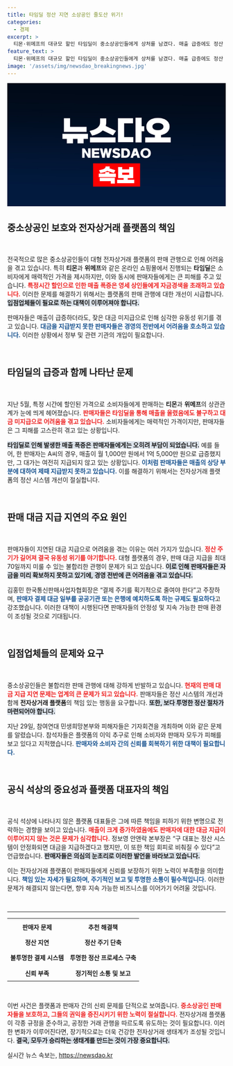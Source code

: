 ```yaml
---
title: 타임딜 정산 지연 소상공인 줄도산 위기!
categories:
  - 경제
excerpt: >
  티몬·위메프의 대규모 할인 타임딜이 중소상공인들에게 상처를 남겼다. 매출 급증에도 정산 미지급으로 자금난에 빠진 이들은 불합리한 관행 개선을 촉구하며 목소리를 높이고 있다!
feature_text: >
  티몬·위메프의 대규모 할인 타임딜이 중소상공인들에게 상처를 남겼다. 매출 급증에도 정산 미지급으로 자금난에 빠진 이들은 불합리한 관행 개선을 촉구하며 목소리를 높이고 있다!
image: '/assets/img/newsdao_breakingnews.jpg'
---
```


<p><img src="/assets/img/newsdao_breakingnews.jpg" alt="flaretime 속보" /></p>

<h2 data-ke-size="size26">중소상공인 보호와 전자상거래 플랫폼의 책임</h2>

<p data-ke-size="size16">&nbsp;</p>

<p>전국적으로 많은 중소상공인들이 대형 전자상거래 플랫폼의 판매 관행으로 인해 어려움을 겪고 있습니다. 특히 <strong>티몬</strong>과 <strong>위메프</strong>와 같은 온라인 쇼핑몰에서 진행되는 <strong>타임딜</strong>은 소비자에게 매력적인 가격을 제시하지만, 이와 동시에 판매자들에게는 큰 피해를 주고 있습니다. <b><span style="color: #ee2323;">특정시간 할인으로 인한 매출 폭증은 영세 상인들에게 자금경색을 초래하고 있습니다.</span></b>  이러한 문제를 해결하기 위해서는 플랫폼의 판매 관행에 대한 개선이 시급합니다. <b><span style="background-color: #21538527;">입점업체들이 필요로 하는 대책이 이루어져야 합니다.</span></b> </p>

<p>판매자들은 매출이 급증하더라도, 잦은 대금 미지급으로 인해 심각한 유동성 위기를 겪고 있습니다. <b><span style="color: #1a5490;">대금을 지급받지 못한 판매자들은 경영의 전반에서 어려움을 호소하고 있습니다.</span></b> 이러한 상황에서 정부 및 관련 기관의 개입이 필요합니다. </p>

<p data-ke-size="size16">&nbsp;</p>

<h2 data-ke-size="size26">타임딜의 급증과 함께 나타난 문제</h2>

<p data-ke-size="size16">&nbsp;</p>

<p>지난 5월, 특정 시간에 할인된 가격으로 소비자들에게 판매하는 <strong>티몬</strong>과 <strong>위메프</strong>의 상관관계가 눈에 띄게 헤어졌습니다. <b><span style="color: #ee2323;">판매자들은 타임딜을 통해 매출을 올렸음에도 불구하고 대금 미지급으로 어려움을 겪고 있습니다.</span></b> 소비자들에게는 매력적인 가격이지만, 판매자들은 그 피해를 고스란히 겪고 있는 상황입니다. </p>

<p><b><span style="background-color: #21538527;">타임딜로 인해 발생한 매출 폭증은 판매자들에게는 오히려 부담이 되었습니다.</span></b> 예를 들어, 한 판매자는 A씨의 경우, 매출이 월 1,000만 원에서 1억 5,000만 원으로 급증했지만, 그 대가는 여전히 지급되지 않고 있는 상황입니다. <b><span style="color: #1a5490;">이처럼 판매자들은 매출의 상당 부분에 대하여 제때 지급받지 못하고 있습니다.</span></b> 이를 해결하기 위해서는 전자상거래 플랫폼의 정산 시스템 개선이 절실합니다.</p>

<p data-ke-size="size16">&nbsp;</p>

<h2 data-ke-size="size26">판매 대금 지급 지연의 주요 원인</h2>

<p data-ke-size="size16">&nbsp;</p>

<p>판매자들이 지연된 대금 지급으로 어려움을 겪는 이유는 여러 가지가 있습니다. <b><span style="color: #ee2323;">정산 주기가 길어져 결국 유동성 위기를 야기합니다.</span></b> 대형 플랫폼의 경우, 판매 대금 지급을 최대 70일까지 미룰 수 있는 불합리한 관행이 문제가 되고 있습니다. <b><span style="background-color: #21538527;">이로 인해 판매자들은 자금을 미리 확보하지 못하고 있기에, 경영 전반에 큰 어려움을 겪고 있습니다.</span></b> </p>

<p>김홍민 한국통신판매사업자협회장은 “결제 주기를 획기적으로 줄여야 한다”고 주장하며, <b><span style="color: #1a5490;">판매자 결제 대금 일부를 공공기관 또는 은행에 예치하도록 하는 규제도 필요하다</span></b>고 강조했습니다. 이러한 대책이 시행된다면 판매자들의 안정성 및 지속 가능한 판매 환경이 조성될 것으로 기대됩니다.</p>

<p data-ke-size="size16">&nbsp;</p>

<h2 data-ke-size="size26">입점업체들의 문제와 요구</h2>

<p data-ke-size="size16">&nbsp;</p>

<p>중소상공인들은 불합리한 판매 관행에 대해 강하게 반발하고 있습니다. <b><span style="color: #ee2323;">현재의 판매 대금 지급 지연 문제는 업계의 큰 문제가 되고 있습니다.</span></b> 판매자들은 정산 시스템의 개선과 함께 <strong>전자상거래 플랫폼</strong>의 책임 있는 행동을 요구합니다. <b><span style="background-color: #21538527;">또한, 보다 투명한 정산 절차가 마련되어야 합니다.</span></b></p>

<p>지난 29일, 참여연대 민생희망본부와 피해자들은 기자회견을 개최하며 이와 같은 문제를 알렸습니다. 참석자들은 플랫폼의 이익 추구로 인해 소비자와 판매자 모두가 피해를 보고 있다고 지적했습니다.  <b><span style="color: #1a5490;">판매자와 소비자 간의 신뢰를 회복하기 위한 대책이 필요합니다.</span></b> </p>

<p data-ke-size="size16">&nbsp;</p>

<h2 data-ke-size="size26">공식 석상의 중요성과 플랫폼 대표자의 책임</h2>

<p data-ke-size="size16">&nbsp;</p>

<p>공식 석상에 나타나지 않은 플랫폼 대표들은 그에 따른 책임을 피하기 위한 변명으로 전락하는 경향을 보이고 있습니다. <b><span style="color: #ee2323;">매출이 크게 증가하였음에도 판매자에 대한 대금 지급이 이루어지지 않는 것은 문제가 심각합니다.</span></b> 정보영 안앤락 본부장은 “구 대표는 정산 시스템이 안정화되면 대금을 지급하겠다고 했지만, 이 또한 책임 회피로 비춰질 수 있다”고 언급했습니다. <b><span style="background-color: #21538527;">판매자들은 의심의 눈초리로 이러한 발언을 바라보고 있습니다.</span></b></p>

<p>이는 전자상거래 플랫폼이 판매자들에게 신뢰를 보장하기 위한 노력이 부족함을 의미합니다. <b><span style="color: #1a5490;">책임 있는 자세가 필요하며, 주기적인 보고 및 투명한 소통이 필수적입니다.</span></b> 이러한 문제가 해결되지 않는다면, 향후 지속 가능한 비즈니스를 이어가기 어려울 것입니다.</p>

<p data-ke-size="size16">&nbsp;</p>

<hr />

<table style="width: 100%;">
    <tr>
        <th style="text-align: center; height: 30px;"><b>판매자 문제</b></th>
        <th style="text-align: center; height: 30px;"><b>추천 해결책</b></th>
    </tr>
    <tr>
        <td style="text-align: center; height: 30px;"><b>정산 지연</b></td>
        <td style="text-align: center; height: 30px;"><b>정산 주기 단축</b></td>
    </tr>
    <tr>
        <td style="text-align: center; height: 30px;"><b>불투명한 결제 시스템</b></td>
        <td style="text-align: center; height: 30px;"><b>투명한 정산 프로세스 구축</b></td>
    </tr>
    <tr>
        <td style="text-align: center; height: 30px;"><b>신뢰 부족</b></td>
        <td style="text-align: center; height: 30px;"><b>정기적인 소통 및 보고</b></td>
    </tr>
</table>

<p data-ke-size="size16">&nbsp;</p>

<p>이번 사건은 플랫폼과 판매자 간의 신뢰 문제를 단적으로 보여줍니다. <b><span style="color: #ee2323;">중소상공인 판매자들을 보호하고, 그들의 권익을 증진시키기 위한 노력이 절실합니다.</span></b> 전자상거래 플랫폼이 각종 규정을 준수하고, 공정한 거래 관행을 따르도록 유도하는 것이 필요합니다. 이러한 변화가 이루어진다면, 장기적으로는 더욱 건강한 전자상거래 생태계가 조성될 것입니다. <b><span style="background-color: #21538527;">결국, 모두가 승리하는 생태계를 만드는 것이 가장 중요합니다.</span></b></p>
실시간 뉴스 속보는, <a href="https://newsdao.kr" rel="dofollow">https://newsdao.kr</a>


